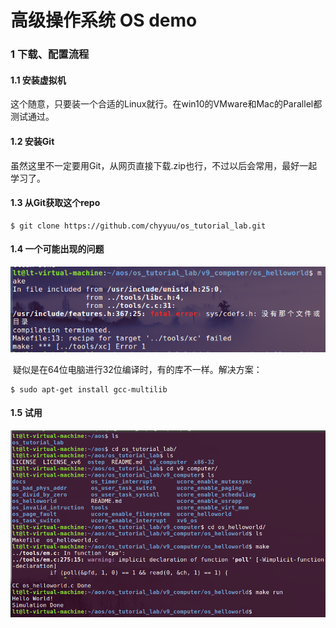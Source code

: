 # 高级操作系统 OS demo

### 1 下载、配置流程

#### 1.1 安装虚拟机

​	这个随意，只要装一个合适的Linux就行。在win10的VMware和Mac的Parallel都测试通过。

#### 1.2 安装Git

​	虽然这里不一定要用Git，从网页直接下载.zip也行，不过以后会常用，最好一起学习了。

#### 1.3 从Git获取这个repo

```shell
$ git clone https://github.com/chyyuu/os_tutorial_lab.git
```

#### 1.4 一个可能出现的问题

 ![q1](https://github.com/lighttime0/pictures/blob/master/q1.png)

​	疑似是在64位电脑进行32位编译时，有的库不一样。解决方案：

```shell
$ sudo apt-get install gcc-multilib
```

#### 1.5 试用

![run_helloworld](https://github.com/lighttime0/pictures/blob/master/run_helloworld.png)





